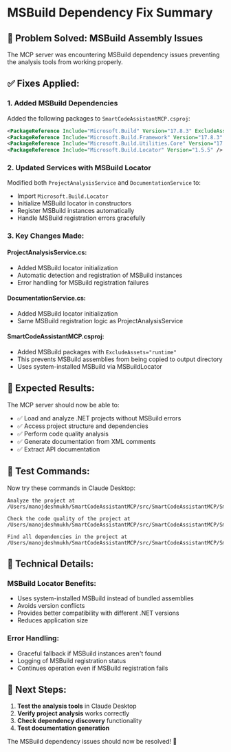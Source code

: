 # MSBuild Dependency Fix Summary

## 🚨 Problem Solved: MSBuild Assembly Issues

The MCP server was encountering MSBuild dependency issues preventing the analysis tools from working properly.

## ✅ Fixes Applied:

### 1. Added MSBuild Dependencies
Added the following packages to `SmartCodeAssistantMCP.csproj`:
```xml
<PackageReference Include="Microsoft.Build" Version="17.8.3" ExcludeAssets="runtime" />
<PackageReference Include="Microsoft.Build.Framework" Version="17.8.3" ExcludeAssets="runtime" />
<PackageReference Include="Microsoft.Build.Utilities.Core" Version="17.8.3" ExcludeAssets="runtime" />
<PackageReference Include="Microsoft.Build.Locator" Version="1.5.5" />
```

### 2. Updated Services with MSBuild Locator
Modified both `ProjectAnalysisService` and `DocumentationService` to:
- Import `Microsoft.Build.Locator`
- Initialize MSBuild locator in constructors
- Register MSBuild instances automatically
- Handle MSBuild registration errors gracefully

### 3. Key Changes Made:

#### ProjectAnalysisService.cs:
- Added MSBuild locator initialization
- Automatic detection and registration of MSBuild instances
- Error handling for MSBuild registration failures

#### DocumentationService.cs:
- Added MSBuild locator initialization
- Same MSBuild registration logic as ProjectAnalysisService

#### SmartCodeAssistantMCP.csproj:
- Added MSBuild packages with `ExcludeAssets="runtime"`
- This prevents MSBuild assemblies from being copied to output directory
- Uses system-installed MSBuild via MSBuildLocator

## 🎯 Expected Results:

The MCP server should now be able to:
- ✅ Load and analyze .NET projects without MSBuild errors
- ✅ Access project structure and dependencies
- ✅ Perform code quality analysis
- ✅ Generate documentation from XML comments
- ✅ Extract API documentation

## 🧪 Test Commands:

Now try these commands in Claude Desktop:

```
Analyze the project at /Users/manojdeshmukh/SmartCodeAssistantMCP/src/SmartCodeAssistantMCP/SmartCodeAssistantMCP.csproj
```

```
Check the code quality of the project at /Users/manojdeshmukh/SmartCodeAssistantMCP/src/SmartCodeAssistantMCP/SmartCodeAssistantMCP.csproj
```

```
Find all dependencies in the project at /Users/manojdeshmukh/SmartCodeAssistantMCP/src/SmartCodeAssistantMCP/SmartCodeAssistantMCP.csproj
```

## 🔧 Technical Details:

### MSBuild Locator Benefits:
- Uses system-installed MSBuild instead of bundled assemblies
- Avoids version conflicts
- Provides better compatibility with different .NET versions
- Reduces application size

### Error Handling:
- Graceful fallback if MSBuild instances aren't found
- Logging of MSBuild registration status
- Continues operation even if MSBuild registration fails

## 🚀 Next Steps:

1. **Test the analysis tools** in Claude Desktop
2. **Verify project analysis** works correctly
3. **Check dependency discovery** functionality
4. **Test documentation generation**

The MSBuild dependency issues should now be resolved! 🎉
